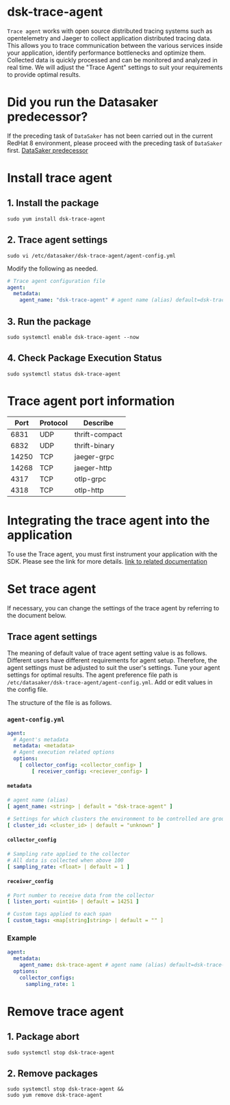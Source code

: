 # dsk-trace-agent

`Trace agent` works with open source distributed tracing systems such as opentelemetry and Jaeger to collect application distributed tracing data.
This allows you to trace communication between the various services inside your application, identify performance bottlenecks and optimize them.
Collected data is quickly processed and can be monitored and analyzed in real time.
We will adjust the "Trace Agent" settings to suit your requirements to provide optimal results.

# Did you run the Datasaker predecessor?
If the preceding task of `DataSaker` has not been carried out in the current RedHat 8 environment, please proceed with the preceding task of `DataSaker` first. [DataSaker predecessor](${PREPARATION_MANUAL_KR})

# Install trace agent
## 1. Install the package
```shell
sudo yum install dsk-trace-agent
```

## 2. Trace agent settings
```shell
sudo vi /etc/datasaker/dsk-trace-agent/agent-config.yml
```
Modify the following as needed.

```yaml
# Trace agent configuration file
agent:
  metadata:
    agent_name: "dsk-trace-agent" # agent name (alias) default=dsk-trace-agent
```

## 3. Run the package
```shell
sudo systemctl enable dsk-trace-agent --now
```

## 4. Check Package Execution Status
```shell
sudo systemctl status dsk-trace-agent
```

# Trace agent port information
| Port | Protocol | Describe |
|---------|---------|----------------|
| 6831 | UDP | thrift-compact |
| 6832 | UDP | thrift-binary |
| 14250 | TCP | jaeger-grpc |
| 14268 | TCP | jaeger-http |
| 4317 | TCP | otlp-grpc |
| 4318 | TCP | otlp-http |

# Integrating the trace agent into the application
To use the Trace agent, you must first instrument your application with the SDK.
Please see the link for more details.
[link to related documentation](https://github.com/datasaker/documentation/tree/main/settings/dsk-trace-agent/Instrumentation)

# Set trace agent
If necessary, you can change the settings of the trace agent by referring to the document below.

## Trace agent settings
The meaning of default value of trace agent setting value is as follows.
Different users have different requirements for agent setup.
Therefore, the agent settings must be adjusted to suit the user's settings.
Tune your agent settings for optimal results.
The agent preference file path is `/etc/datasaker/dsk-trace-agent/agent-config.yml`.
Add or edit values ​​in the config file.

The structure of the file is as follows.

### `agent-config.yml`
```yaml
agent:
  # Agent's metadata
  metadata: <metadata>
  # Agent execution related options
  options:
    [ collector_config: <collector_config> ]
        [ receiver_config: <reciever_config> ]
```

#### `metadata`
```yaml
# agent name (alias)
[ agent_name: <string> | default = "dsk-trace-agent" ]

# Settings for which clusters the environment to be controlled are grouped into
[ cluster_id: <cluster_id> | default = "unknown" ]
```

#### `collector_config`
```yaml
# Sampling rate applied to the collector
# All data is collected when above 100
[ sampling_rate: <float> | default = 1 ]
```

#### `receiver_config`
```yaml
# Port number to receive data from the collector
[ listen_port: <uint16> | default = 14251 ]

# Custom tags applied to each span
[ custom_tags: <map[string]string> | default = "" ]
```

### Example
```yaml
agent:
  metadata:
    agent_name: dsk-trace-agent # agent name (alias) default=dsk-trace-agent
  options:
    collector_configs:
      sampling_rate: 1
```

# Remove trace agent
## 1. Package abort
```shell
sudo systemctl stop dsk-trace-agent
```

## 2. Remove packages
```shell
sudo systemctl stop dsk-trace-agent &&
sudo yum remove dsk-trace-agent
```